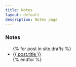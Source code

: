 ```yaml
---
title: Notes
layout: default
description: Notes page
---
```


### Notes

<div class="post-list">
<ul>
  {% for post in site.drafts %}
    <li>
      <a href="{{ post.url }}">{{ post.title }}</a>
    </li>
  {% endfor %}
</ul>
</div>
